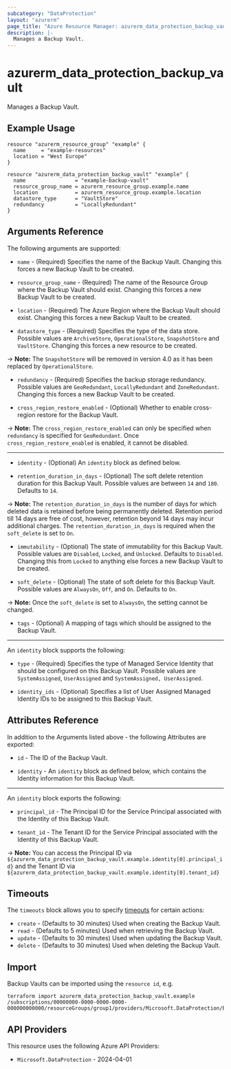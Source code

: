 ```yaml
---
subcategory: "DataProtection"
layout: "azurerm"
page_title: "Azure Resource Manager: azurerm_data_protection_backup_vault"
description: |-
  Manages a Backup Vault.
---
```


# azurerm_data_protection_backup_vault

Manages a Backup Vault.

## Example Usage

```hcl
resource "azurerm_resource_group" "example" {
  name     = "example-resources"
  location = "West Europe"
}

resource "azurerm_data_protection_backup_vault" "example" {
  name                = "example-backup-vault"
  resource_group_name = azurerm_resource_group.example.name
  location            = azurerm_resource_group.example.location
  datastore_type      = "VaultStore"
  redundancy          = "LocallyRedundant"
}
```

## Arguments Reference

The following arguments are supported:

* `name` - (Required) Specifies the name of the Backup Vault. Changing this forces a new Backup Vault to be created.

* `resource_group_name` - (Required) The name of the Resource Group where the Backup Vault should exist. Changing this forces a new Backup Vault to be created.

* `location` - (Required) The Azure Region where the Backup Vault should exist. Changing this forces a new Backup Vault to be created.

* `datastore_type` - (Required) Specifies the type of the data store. Possible values are `ArchiveStore`, `OperationalStore`, `SnapshotStore` and `VaultStore`. Changing this forces a new resource to be created.

-> **Note:** The `SnapshotStore` will be removed in version 4.0 as it has been replaced by `OperationalStore`.

* `redundancy` - (Required) Specifies the backup storage redundancy. Possible values are `GeoRedundant`, `LocallyRedundant` and `ZoneRedundant`. Changing this forces a new Backup Vault to be created.

* `cross_region_restore_enabled` - (Optional) Whether to enable cross-region restore for the Backup Vault.
 
-> **Note:** The `cross_region_restore_enabled` can only be specified when `redundancy` is specified for `GeoRedundant`. Once `cross_region_restore_enabled` is enabled, it cannot be disabled.

---

* `identity` - (Optional) An `identity` block as defined below.

* `retention_duration_in_days` - (Optional) The soft delete retention duration for this Backup Vault. Possible values are between `14` and `180`. Defaults to `14`.

-> **Note:** The `retention_duration_in_days` is the number of days for which deleted data is retained before being permanently deleted. Retention period till 14 days are free of cost, however, retention beyond 14 days may incur additional charges. The `retention_duration_in_days` is required when the `soft_delete` is set to `On`.

* `immutability` - (Optional) The state of immutability for this Backup Vault. Possible values are `Disabled`, `Locked`, and `Unlocked`. Defaults to `Disabled`. Changing this from `Locked` to anything else forces a new Backup Vault to be created.

* `soft_delete` - (Optional) The state of soft delete for this Backup Vault. Possible values are `AlwaysOn`, `Off`, and `On`. Defaults to `On`.

-> **Note:** Once the `soft_delete` is set to `AlwaysOn`, the setting cannot be changed.

* `tags` - (Optional) A mapping of tags which should be assigned to the Backup Vault.

---

An `identity` block supports the following:

* `type` - (Required) Specifies the type of Managed Service Identity that should be configured on this Backup Vault. Possible values are `SystemAssigned`, `UserAssigned` and `SystemAssigned, UserAssigned`.

* `identity_ids` - (Optional) Specifies a list of User Assigned Managed Identity IDs to be assigned to this Backup Vault.

## Attributes Reference

In addition to the Arguments listed above - the following Attributes are exported:

* `id` - The ID of the Backup Vault.

* `identity` - An `identity` block as defined below, which contains the Identity information for this Backup Vault.

---

An `identity` block exports the following:

* `principal_id` - The Principal ID for the Service Principal associated with the Identity of this Backup Vault.

* `tenant_id` - The Tenant ID for the Service Principal associated with the Identity of this Backup Vault.

-> **Note:** You can access the Principal ID via `${azurerm_data_protection_backup_vault.example.identity[0].principal_id}` and the Tenant ID via `${azurerm_data_protection_backup_vault.example.identity[0].tenant_id}`

## Timeouts

The `timeouts` block allows you to specify [timeouts](https://developer.hashicorp.com/terraform/language/resources/configure#define-operation-timeouts) for certain actions:

* `create` - (Defaults to 30 minutes) Used when creating the Backup Vault.
* `read` - (Defaults to 5 minutes) Used when retrieving the Backup Vault.
* `update` - (Defaults to 30 minutes) Used when updating the Backup Vault.
* `delete` - (Defaults to 30 minutes) Used when deleting the Backup Vault.

## Import

Backup Vaults can be imported using the `resource id`, e.g.

```shell
terraform import azurerm_data_protection_backup_vault.example /subscriptions/00000000-0000-0000-0000-000000000000/resourceGroups/group1/providers/Microsoft.DataProtection/backupVaults/vault1
```

## API Providers
<!-- This section is generated, changes will be overwritten -->
This resource uses the following Azure API Providers:

* `Microsoft.DataProtection` - 2024-04-01
